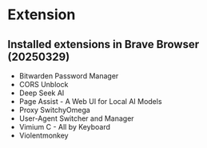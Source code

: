# Extension

## Installed extensions in Brave Browser (20250329)
- Bitwarden Password Manager 
- CORS Unblock
- Deep Seek AI
- Page Assist - A Web UI for Local AI Models
- Proxy SwitchyOmega
- User-Agent Switcher and Manager
- Vimium C - All by Keyboard
- Violentmonkey

